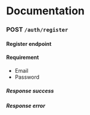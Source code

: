 # Documentation

### POST `/auth/register`

#### Register endpoint

#### Requirement

- Email
- Password

##### Response success

##### Response error
